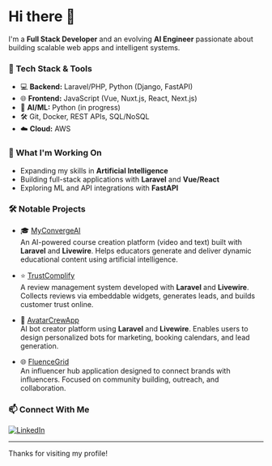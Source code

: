# Hi there 👋

I'm a **Full Stack Developer** and an evolving **AI Engineer** passionate about building scalable web apps and intelligent systems.

### 🚀 Tech Stack & Tools
- 💻 **Backend:** Laravel/PHP, Python (Django, FastAPI)
- 🌐 **Frontend:** JavaScript (Vue, Nuxt.js, React, Next.js)
- 🧠 **AI/ML:** Python (in progress)
- 🛠️ Git, Docker, REST APIs, SQL/NoSQL
- ☁️ **Cloud:** AWS

### 🧩 What I'm Working On
- Expanding my skills in **Artificial Intelligence**
- Building full-stack applications with **Laravel** and **Vue/React**
- Exploring ML and API integrations with **FastAPI**

### 🛠️ Notable Projects

- 🎓 [MyConvergeAI](https://myconvergeai.com/)  
  An AI-powered course creation platform (video and text) built with **Laravel** and **Livewire**. Helps educators generate and deliver dynamic educational content using artificial intelligence.

- ⭐ [TrustComplify](https://www.trustcomplify.com/login)  
  A review management system developed with **Laravel** and **Livewire**. Collects reviews via embeddable widgets, generates leads, and builds customer trust online.

- 🤖 [AvatarCrewApp](http://avatarcrewapp.com/)  
  AI bot creator platform using **Laravel** and **Livewire**. Enables users to design personalized bots for marketing, booking calendars, and lead generation.

- 🌐 [FluenceGrid](https://fluencegrid.com/)  
  An influencer hub application designed to connect brands with influencers. Focused on community building, outreach, and collaboration.

### 📫 Connect With Me
[![LinkedIn](https://img.shields.io/badge/LinkedIn-vicken--concept-blue?style=flat&logo=linkedin)](https://www.linkedin.com/in/vicken-concept/)

---

Thanks for visiting my profile!
